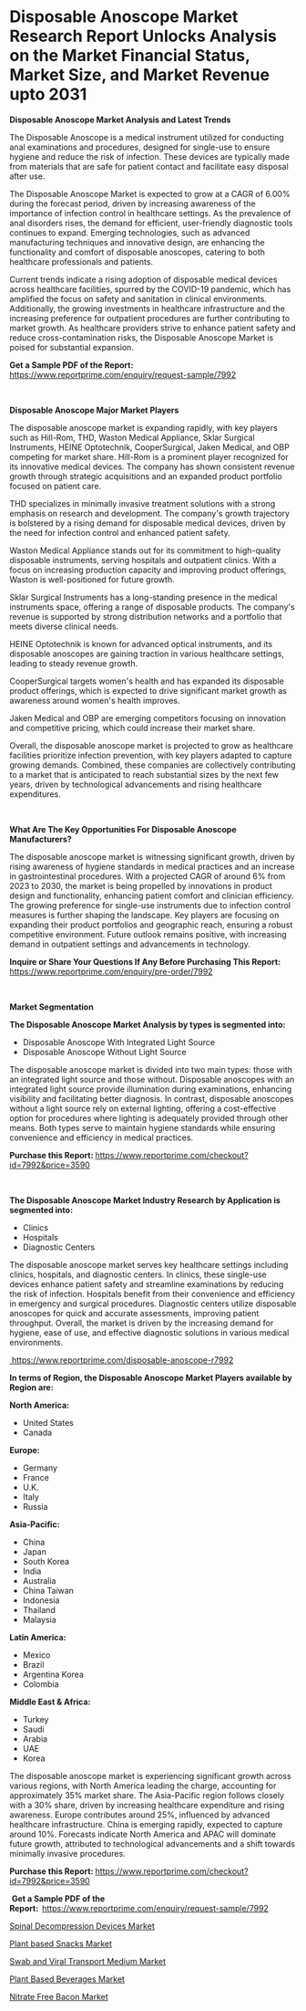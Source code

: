 <p><h1>Disposable Anoscope Market Research Report Unlocks Analysis on the Market Financial Status, Market Size, and Market Revenue upto 2031</h1></p><p><strong>Disposable Anoscope Market Analysis and Latest Trends</strong></p>
<p><p>The Disposable Anoscope is a medical instrument utilized for conducting anal examinations and procedures, designed for single-use to ensure hygiene and reduce the risk of infection. These devices are typically made from materials that are safe for patient contact and facilitate easy disposal after use. </p><p>The Disposable Anoscope Market is expected to grow at a CAGR of 6.00% during the forecast period, driven by increasing awareness of the importance of infection control in healthcare settings. As the prevalence of anal disorders rises, the demand for efficient, user-friendly diagnostic tools continues to expand. Emerging technologies, such as advanced manufacturing techniques and innovative design, are enhancing the functionality and comfort of disposable anoscopes, catering to both healthcare professionals and patients.</p><p>Current trends indicate a rising adoption of disposable medical devices across healthcare facilities, spurred by the COVID-19 pandemic, which has amplified the focus on safety and sanitation in clinical environments. Additionally, the growing investments in healthcare infrastructure and the increasing preference for outpatient procedures are further contributing to market growth. As healthcare providers strive to enhance patient safety and reduce cross-contamination risks, the Disposable Anoscope Market is poised for substantial expansion.</p></p>
<p><strong>Get a Sample PDF of the Report:&nbsp;</strong> <a href="https://www.reportprime.com/enquiry/request-sample/7992?utm_campaign=1137&utm_medium=2&utm_source=Github&utm_content=ia&utm_term=25122024&utm_id=disposable-anoscope">https://www.reportprime.com/enquiry/request-sample/7992</a></p>
<p>&nbsp;</p>
<p><strong>Disposable Anoscope Major Market Players</strong></p>
<p><p>The disposable anoscope market is expanding rapidly, with key players such as Hill-Rom, THD, Waston Medical Appliance, Sklar Surgical Instruments, HEINE Optotechnik, CooperSurgical, Jaken Medical, and OBP competing for market share. Hill-Rom is a prominent player recognized for its innovative medical devices. The company has shown consistent revenue growth through strategic acquisitions and an expanded product portfolio focused on patient care.</p><p>THD specializes in minimally invasive treatment solutions with a strong emphasis on research and development. The company's growth trajectory is bolstered by a rising demand for disposable medical devices, driven by the need for infection control and enhanced patient safety.</p><p>Waston Medical Appliance stands out for its commitment to high-quality disposable instruments, serving hospitals and outpatient clinics. With a focus on increasing production capacity and improving product offerings, Waston is well-positioned for future growth.</p><p>Sklar Surgical Instruments has a long-standing presence in the medical instruments space, offering a range of disposable products. The company's revenue is supported by strong distribution networks and a portfolio that meets diverse clinical needs.</p><p>HEINE Optotechnik is known for advanced optical instruments, and its disposable anoscopes are gaining traction in various healthcare settings, leading to steady revenue growth.</p><p>CooperSurgical targets women's health and has expanded its disposable product offerings, which is expected to drive significant market growth as awareness around women's health improves.</p><p>Jaken Medical and OBP are emerging competitors focusing on innovation and competitive pricing, which could increase their market share.</p><p>Overall, the disposable anoscope market is projected to grow as healthcare facilities prioritize infection prevention, with key players adapted to capture growing demands. Combined, these companies are collectively contributing to a market that is anticipated to reach substantial sizes by the next few years, driven by technological advancements and rising healthcare expenditures.</p></p>
<p>&nbsp;</p>
<p><strong>What Are The Key Opportunities For Disposable Anoscope Manufacturers?</strong></p>
<p><p>The disposable anoscope market is witnessing significant growth, driven by rising awareness of hygiene standards in medical practices and an increase in gastrointestinal procedures. With a projected CAGR of around 6% from 2023 to 2030, the market is being propelled by innovations in product design and functionality, enhancing patient comfort and clinician efficiency. The growing preference for single-use instruments due to infection control measures is further shaping the landscape. Key players are focusing on expanding their product portfolios and geographic reach, ensuring a robust competitive environment. Future outlook remains positive, with increasing demand in outpatient settings and advancements in technology.</p></p>
<p><strong>Inquire or Share Your Questions If Any Before Purchasing This Report:</strong> <a href="https://www.reportprime.com/enquiry/pre-order/7992?utm_campaign=1137&utm_medium=2&utm_source=Github&utm_content=ia&utm_term=25122024&utm_id=disposable-anoscope">https://www.reportprime.com/enquiry/pre-order/7992</a></p>
<p>&nbsp;</p>
<p><strong>Market Segmentation</strong></p>
<p><strong>The Disposable Anoscope Market Analysis by types is segmented into:</strong></p>
<p><ul><li>Disposable Anoscope With Integrated Light Source</li><li>Disposable Anoscope Without Light Source</li></ul></p>
<p><p>The disposable anoscope market is divided into two main types: those with an integrated light source and those without. Disposable anoscopes with an integrated light source provide illumination during examinations, enhancing visibility and facilitating better diagnosis. In contrast, disposable anoscopes without a light source rely on external lighting, offering a cost-effective option for procedures where lighting is adequately provided through other means. Both types serve to maintain hygiene standards while ensuring convenience and efficiency in medical practices.</p></p>
<p><strong>Purchase this Report:&nbsp;</strong><a href="https://www.reportprime.com/checkout?id=7992&price=3590&utm_campaign=1137&utm_medium=2&utm_source=Github&utm_content=ia&utm_term=25122024&utm_id=disposable-anoscope">https://www.reportprime.com/checkout?id=7992&price=3590</a></p>
<p>&nbsp;</p>
<p><strong>The Disposable Anoscope Market Industry Research by Application is segmented into:</strong></p>
<p><ul><li>Clinics</li><li>Hospitals</li><li>Diagnostic Centers</li></ul></p>
<p><p>The disposable anoscope market serves key healthcare settings including clinics, hospitals, and diagnostic centers. In clinics, these single-use devices enhance patient safety and streamline examinations by reducing the risk of infection. Hospitals benefit from their convenience and efficiency in emergency and surgical procedures. Diagnostic centers utilize disposable anoscopes for quick and accurate assessments, improving patient throughput. Overall, the market is driven by the increasing demand for hygiene, ease of use, and effective diagnostic solutions in various medical environments.</p></p>
<p><a href="https://www.reportprime.com/disposable-anoscope-r7992?utm_campaign=1137&utm_medium=2&utm_source=Github&utm_content=ia&utm_term=25122024&utm_id=disposable-anoscope">&nbsp;https://www.reportprime.com/disposable-anoscope-r7992</a></p>
<p><strong>In terms of Region, the Disposable Anoscope Market Players available by Region are:</strong></p>
<p>
    <p> <strong> North America: </strong>
        <ul>
            <li>United States</li>
            <li>Canada</li>
        </ul>
        </p> 
    <p> <strong> Europe: </strong>
        <ul>
            <li>Germany</li>
            <li>France</li>
            <li>U.K.</li>
            <li>Italy</li>
            <li>Russia</li>
        </ul>
        </p> 
    <p> <strong> Asia-Pacific: </strong>
        <ul>
            <li>China</li>
            <li>Japan</li>
            <li>South Korea</li>
            <li>India</li>
            <li>Australia</li>
            <li>China Taiwan</li>
            <li>Indonesia</li>
            <li>Thailand</li>
            <li>Malaysia</li>
        </ul>
        </p> 
    <p> <strong> Latin America: </strong>
        <ul>
            <li>Mexico</li>
            <li>Brazil</li>
            <li>Argentina Korea</li>
            <li>Colombia</li>
        </ul>
        </p> 
    <p> <strong> Middle East & Africa: </strong>
        <ul>
            <li>Turkey</li>
            <li>Saudi</li>
            <li>Arabia</li>
            <li>UAE</li>
            <li>Korea</li>
        </ul>
    </p>
    </p>
<p><p>The disposable anoscope market is experiencing significant growth across various regions, with North America leading the charge, accounting for approximately 35% market share. The Asia-Pacific region follows closely with a 30% share, driven by increasing healthcare expenditure and rising awareness. Europe contributes around 25%, influenced by advanced healthcare infrastructure. China is emerging rapidly, expected to capture around 10%. Forecasts indicate North America and APAC will dominate future growth, attributed to technological advancements and a shift towards minimally invasive procedures.</p></p>
<p><strong>Purchase this Report: </strong><a href="https://www.reportprime.com/checkout?id=7992&price=3590&utm_campaign=1137&utm_medium=2&utm_source=Github&utm_content=ia&utm_term=25122024&utm_id=disposable-anoscope">https://www.reportprime.com/checkout?id=7992&price=3590</a></p>
<p>&nbsp;<strong>Get a Sample PDF of the Report:&nbsp;&nbsp;</strong><a href="https://www.reportprime.com/enquiry/request-sample/7992?utm_campaign=1137&utm_medium=2&utm_source=Github&utm_content=ia&utm_term=25122024&utm_id=disposable-anoscope">https://www.reportprime.com/enquiry/request-sample/7992</a></p>
<p><strong></strong></p>
<p><p><a href="https://github.com/yankimber90yankim/Market-Research-Report-List-1/blob/main/spinal-decompression-devices-market.md?utm_campaign=1137&utm_medium=2&utm_source=Github&utm_content=ia&utm_term=25122024&utm_id=disposable-anoscope">Spinal Decompression Devices Market</a></p><p><a href="https://www.linkedin.com/pulse/plant-based-snacks-market-growth-outlook-projected-cagr-2uehf?utm_campaign=1137&utm_medium=2&utm_source=Github&utm_content=ia&utm_term=25122024&utm_id=disposable-anoscope">Plant based Snacks Market</a></p><p><a href="https://github.com/lisaeichler20775/Market-Research-Report-List-1/blob/main/swab-and-viral-transport-medium-market.md?utm_campaign=1137&utm_medium=2&utm_source=Github&utm_content=ia&utm_term=25122024&utm_id=disposable-anoscope">Swab and Viral Transport Medium Market</a></p><p><a href="https://www.linkedin.com/pulse/plant-based-beverages-market-research-report-provides-comprehensive-yvy5e?utm_campaign=1137&utm_medium=2&utm_source=Github&utm_content=ia&utm_term=25122024&utm_id=disposable-anoscope">Plant Based Beverages Market</a></p><p><a href="https://www.linkedin.com/pulse/nitrate-free-bacon-market-forecast-report-analysis-68-cagr-growth-xymbf?utm_campaign=1137&utm_medium=2&utm_source=Github&utm_content=ia&utm_term=25122024&utm_id=disposable-anoscope">Nitrate Free Bacon Market</a></p></p>